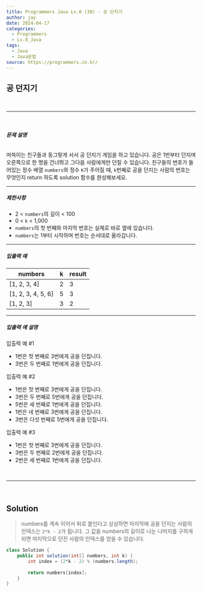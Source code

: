 ```yaml
---
title: Programmers Java Lv.0 (30) - 공 던지기
author: jay
date: 2024-04-17
categories:
  - Programmers
  - Lv.0_Java
tags:
  - Java
  - Java문법
source: https://programmers.co.kr/
---
```

## **공 던지기**

<br />

---

<br/>

###### **문제 설명**

머쓱이는 친구들과 동그랗게 서서 공 던지기 게임을 하고 있습니다. 공은 1번부터 던지며 오른쪽으로 한 명을 건너뛰고 그다음 사람에게만 던질 수 있습니다. 친구들의 번호가 들어있는 정수 배열 `numbers`와 정수 `K`가 주어질 때, `k`번째로 공을 던지는 사람의 번호는 무엇인지 return 하도록 solution 함수를 완성해보세요.

---

##### **제한사항**

- 2 < `numbers`의 길이 < 100
- 0 < `k` < 1,000
- `numbers`의 첫 번째와 마지막 번호는 실제로 바로 옆에 있습니다.
- `numbers`는 1부터 시작하며 번호는 순서대로 올라갑니다.

---

##### **입출력 예**

|numbers|k|result|
|---|---|---|
|[1, 2, 3, 4]|2|3|
|[1, 2, 3, 4, 5, 6]|5|3|
|[1, 2, 3]|3|2|

---

##### **입출력 예 설명**

입출력 예 #1

- 1번은 첫 번째로 3번에게 공을 던집니다.
- 3번은 두 번째로 1번에게 공을 던집니다.

입출력 예 #2

- 1번은 첫 번째로 3번에게 공을 던집니다.
- 3번은 두 번째로 5번에게 공을 던집니다.
- 5번은 세 번째로 1번에게 공을 던집니다.
- 1번은 네 번째로 3번에게 공을 던집니다.
- 3번은 다섯 번째로 5번에게 공을 던집니다.

입출력 예 #3

- 1번은 첫 번째로 3번에게 공을 던집니다.
- 3번은 두 번째로 2번에게 공을 던집니다.
- 2번은 세 번째로 1번에게 공을 던집니다.



<br />

---

<br/>

## **Solution**

> numbers를 계속 이어서 뒤로 붙인다고 상상하면 마지막에 공을 던지는 사람의 인덱스는 `2*k - 2`가 됩니다. 그 값을 numbers의 길이로 나눈 나머지를 구하게 되면 마지막으로 던진 사람의 인덱스를 얻을 수 있습니다.

```java
class Solution {
    public int solution(int[] numbers, int k) {
        int index = (2*k - 2) % (numbers.length);
        
        return numbers[index];
    }
}
```